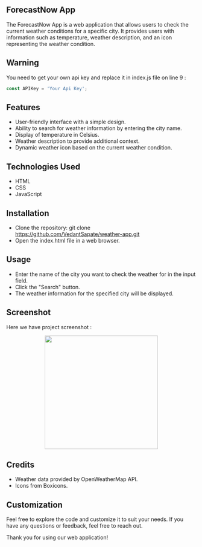## ForecastNow App

The ForecastNow App is a web application that allows users to check the current weather conditions for a specific city. It provides users with information such as temperature, weather description, and an icon representing the weather condition. 

## Warning
You need to get your own api key and replace it in index.js file on line 9 :

```javascript
const APIKey = 'Your Api Key';
```

## Features

- User-friendly interface with a simple design.
- Ability to search for weather information by entering the city name.
- Display of temperature in Celsius.
- Weather description to provide additional context.
- Dynamic weather icon based on the current weather condition.
  
## Technologies Used

- HTML
- CSS
- JavaScript
  
## Installation

- Clone the repository: git clone https://github.com/VedantSapate/weather-app.git
- Open the index.html file in a web browser.
  
## Usage

- Enter the name of the city you want to check the weather for in the input field.
- Click the "Search" button.
- The weather information for the specified city will be displayed.
  
## Screenshot

Here we have project screenshot :

<p align="center">
<img src="https://github.com/VedantSapate/Weather-App/assets/144541195/1490743a-0ef6-4812-8fe6-609cb4c8d3cd" width="300" height="300" />
</p>

## Credits

- Weather data provided by OpenWeatherMap API.
- Icons from Boxicons.

## Customization

Feel free to explore the code and customize it to suit your needs. If you have any questions or feedback, feel free to reach out.



Thank you for using our web application!
